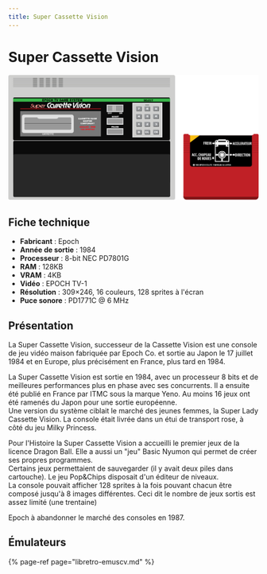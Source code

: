 ```yaml
---
title: Super Cassette Vision
---
```


# Super Cassette Vision

![](./super-cassette-vision/super-cassette-vision.svg)

## Fiche technique

* **Fabricant** : Epoch
* **Année de sortie** : 1984
* **Processeur** : 8-bit NEC PD7801G
* **RAM** : 128KB
* **VRAM** : 4KB
* **Vidéo** : EPOCH TV-1
* **Résolution** : 309×246, 16 couleurs, 128 sprites à l'écran
* **Puce sonore** : PD1771C @ 6 MHz

## Présentation

La Super Cassette Vision, successeur de la Cassette Vision est une console de jeu vidéo maison fabriquée par Epoch Co. et sortie au Japon le 17 juillet 1984 et en Europe, plus précisément en France, plus tard en 1984.

La Super Cassette Vision est sortie en 1984, avec un processeur 8 bits et de meilleures performances plus en phase avec ses concurrents. Il a ensuite été publié en France par ITMC sous la marque Yeno. Au moins 16 jeux ont été ramenés du Japon pour une sortie européenne.  
Une version du système ciblait le marché des jeunes femmes, la Super Lady Cassette Vision. La console était livrée dans un étui de transport rose, à côté du jeu Milky Princess.

Pour l'Histoire la Super Cassette Vision a accueilli le premier jeux de la licence Dragon Ball. Elle a aussi un "jeu" Basic Nyumon qui permet de créer ses propres programmes.  
Certains jeux permettaient de sauvegarder \(il y avait deux piles dans cartouche\). Le jeu Pop&Chips disposait d'un éditeur de niveaux.  
La console pouvait afficher 128 sprites à la fois pouvant chacun être composé jusqu'à 8 images différentes. Ceci dit le nombre de jeux sortis est assez limité \(une trentaine\)

Epoch à abandonner le marché des consoles en 1987.

## Émulateurs

{% page-ref page="libretro-emuscv.md" %}

